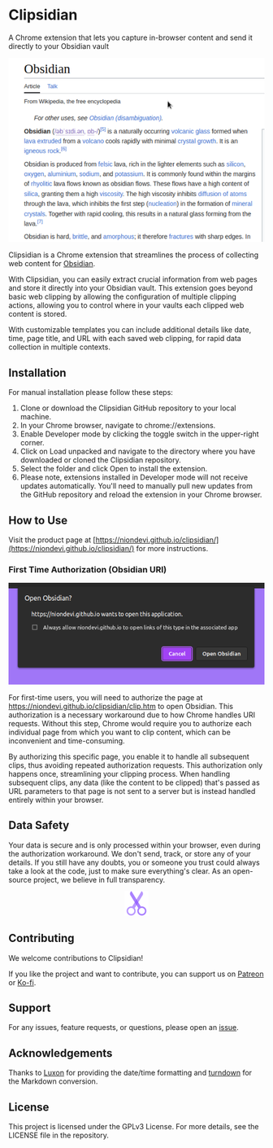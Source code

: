 # Clipsidian

A Chrome extension that lets you capture in-browser content and send it directly to your Obsidian vault


<p align="center">
  <img src="./docs/img/example.gif">
</p>

  
Clipsidian is a Chrome extension that streamlines the process of collecting web content for [Obsidian](https://obsidian.md/). 

With Clipsidian, you can easily extract crucial information from web pages and store it directly into your Obsidian vault. This extension goes beyond basic web clipping by allowing the configuration of multiple clipping actions, allowing you to control where in your vaults each clipped web content is stored. 

With customizable templates you can include additional details like date, time, page title, and URL with each saved web clipping, for rapid data collection in multiple contexts.


## Installation

For manual installation please follow these steps:

1. Clone or download the Clipsidian GitHub repository to your local machine.
2. In your Chrome browser, navigate to chrome://extensions.
3. Enable Developer mode by clicking the toggle switch in the upper-right corner.
4. Click on Load unpacked and navigate to the directory where you have downloaded or cloned the Clipsidian repository.
5. Select the folder and click Open to install the extension.
6. Please note, extensions installed in Developer mode will not receive updates automatically. You'll need to manually pull new updates from the GitHub repository and reload the extension in your Chrome browser.


## How to Use

Visit the product page at [https://niondevi.github.io/clipsidian/](https://niondevi.github.io/clipsidian/) for more instructions.

### First Time Authorization (Obsidian URI)

<p align="center">
  <img src="./docs/img/openobsidiandialog.png">
</p>

For first-time users, you will need to authorize the page at https://niondevi.github.io/clipsidian/clip.htm to open Obsidian. This authorization is a necessary workaround due to how Chrome handles URI requests. Without this step, Chrome would require you to authorize each individual page from which you want to clip content, which can be inconvenient and time-consuming.

By authorizing this specific page, you enable it to handle all subsequent clips, thus avoiding repeated authorization requests. This authorization only happens once, streamlining your clipping process. When handling subsequent clips, any data (like the content to be clipped) that's passed as URL parameters to that page is not sent to a server but is instead handled entirely within your browser.


## Data Safety

Your data is secure and is only processed within your browser, even during the authorization workaround. We don't send, track, or store any of your details. If you still have any doubts, you or someone you trust could always take a look at the code, just to make sure everything's clear. As an open-source project, we believe in full transparency.


<p align="center">
  <img src="./docs/icon/icon48.png">
</p>

## Contributing

We welcome contributions to Clipsidian! 

If you like the project and want to contribute, you can support us on [Patreon](https://www.patreon.com/niondevi) or [Ko-fi](https://ko-fi.com/niondevi).

## Support

For any issues, feature requests, or questions, please open an [issue](https://github.com/niondevi/clipsidian/issues).

## Acknowledgements

Thanks to [Luxon](https://github.com/moment/luxon) for providing the date/time formatting and [turndown](https://github.com/mixmark-io/turndown) for the Markdown conversion.

## License

This project is licensed under the GPLv3 License. For more details, see the LICENSE file in the repository.
